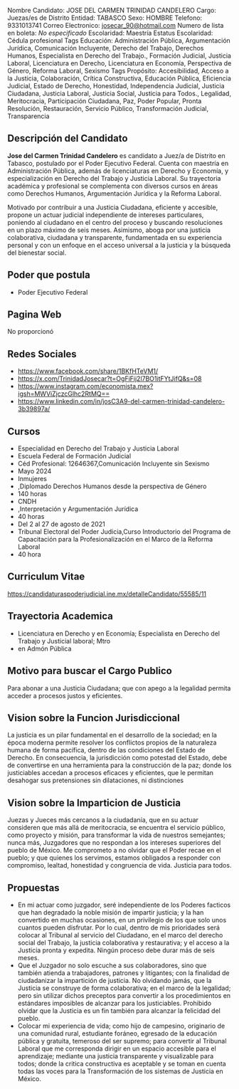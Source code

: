 Nombre Candidato: JOSE DEL CARMEN TRINIDAD CANDELERO
Cargo: Juezas/es de Distrito
Entidad: TABASCO
Sexo: HOMBRE
Telefono: 9331013741
Correo Electronico: josecar_90@hotmail.com
Numero de lista en boleta: *No especificado*
Escolaridad: Maestría
Estatus Escolaridad: Cédula profesional
Tags Educación: Administración Pública, Argumentación Jurídica, Comunicación Incluyente, Derecho del Trabajo, Derechos Humanos, Especialista en Derecho del Trabajo., Formación Judicial, Justicia Laboral, Licenciatura en Derecho, Licenciatura en Economía, Perspectiva de Género, Reforma Laboral, Sexismo
Tags Propósito: Accesibilidad, Acceso a la Justicia, Colaboración, Crítica Constructiva, Educación Pública, Eficiencia Judicial, Estado de Derecho, Honestidad, Independencia Judicial, Justicia Ciudadana, Justicia Laboral, Justicia Social, Justicia para Todos., Legalidad, Meritocracia, Participación Ciudadana, Paz, Poder Popular, Pronta Resolución, Restauración, Servicio Público, Transformación Judicial, Transparencia


## Descripción del Candidato 

**Jose del Carmen Trinidad Candelero** es candidato a Juez/a de Distrito en Tabasco, postulado por el Poder Ejecutivo Federal. Cuenta con maestría en Administración Pública, además de licenciaturas en Derecho y Economía, y especialización en Derecho del Trabajo y Justicia Laboral. Su trayectoria académica y profesional se complementa con diversos cursos en áreas como Derechos Humanos, Argumentación Jurídica y la Reforma Laboral.

Motivado por contribuir a una Justicia Ciudadana, eficiente y accesible, propone un actuar judicial independiente de intereses particulares, poniendo al ciudadano en el centro del proceso y buscando resoluciones en un plazo máximo de seis meses. Asimismo, aboga por una justicia colaborativa, ciudadana y transparente, fundamentada en su experiencia personal y con un enfoque en el acceso universal a la justicia y la búsqueda del bienestar social.


## Poder que postula

- Poder Ejecutivo Federal


## Pagina Web

No proporcionó


## Redes Sociales

- https://www.facebook.com/share/1BKfHTeVM1/
- https://x.com/TrinidadJosecar?t=OgFiFij2l7BO1itFYtJifQ&s=08
- https://www.instagram.com/economista.mex?igsh=MWViZjczcGlhc2RtMQ==
- https://www.linkedin.com/in/josC3A9-del-carmen-trinidad-candelero-3b39897a/


## Cursos

- Especialidad en Derecho del Trabajo y Justicia Laboral
- Escuela Federal de Formación Judicial
- Céd Profesional: 12646367,Comunicación Incluyente sin Sexismo
- Mayo 2024
- Inmujeres
- ,Diplomado Derechos Humanos desde la perspectiva de Género
- 140 horas
- CNDH
- ,Interpretación y Argumentación Jurídica
- 40 horas
- Del 2 al 27 de agosto de 2021
- Tribunal Electoral del Poder Judicia,Curso Introductorio del Programa de Capacitación para la Profesionalización en el Marco de la Reforma Laboral
- 40 hora


## Curriculum Vitae

https://candidaturaspoderjudicial.ine.mx/detalleCandidato/55585/11


## Trayectoria Academica

- Licenciatura en Derecho y en Economía; Especialista en Derecho del Trabajo y Justicial laboral; Mtro
- en Admón Pública


## Motivo para buscar el Cargo Publico

Para abonar a una Justicia Ciudadana; que con apego a la legalidad permita acceder a procesos justos y eficientes.


## Vision sobre la Funcion Jurisdiccional

La justicia es un pilar fundamental en el desarrollo de la sociedad; en la época moderna permite resolver los conflictos propios de la naturaleza humana de forma pacífica, dentro de las condiciones del Estado de Derecho. En consecuencia, la jurisdicción como potestad del Estado, debe de convertirse en una herramienta para la construcción de la paz; donde los justiciables accedan a procesos eficaces y eficientes, que le permitan desahogar sus pretensiones sin dilataciones, ni distinciones


## Vision sobre la Imparticion de Justicia

Juezas y Jueces más cercanos a la ciudadanía, que en su actuar consideren que más allá de meritocracia, se encuentra el servicio público, como proyecto y misión, para transformar la vida de nuestros semejantes; nunca más, Juzgadores que no respondan a los intereses superiores del pueblo de México. Me comprometo a no olvidar que el Poder recae en el pueblo; y que quienes los servimos, estamos obligados a responder con compromiso, lealtad, honestidad y congruencia de vida. Justicia para todos.


## Propuestas

- En mi actuar como juzgador, seré independiente de los Poderes facticos que han degradado la noble misión de impartir justicia; y la han convertido en muchas ocasiones, en un privilegio de los que solo unos cuantos pueden disfrutar. Por lo cual, dentro de mis prioridades será colocar al Tribunal al servicio del Ciudadano, en el marco del derecho social del Trabajo, la justicia colaborativa y restaurativa; y el acceso a la Justicia pronta y expedita. Ningún proceso debe durar más de seis meses.
- Que el Juzgador no solo escuche a sus colaboradores, sino que también atienda a trabajadores, patrones y litigantes; con la finalidad de ciudadanizar la impartición de justicia. No olvidando jamás, que la Justicia se construye de forma colaborativa; en el marco de la legalidad; pero sin utilizar dichos preceptos para convertir a los procedimientos en estándares imposibles de alcanzar para los justiciables. Prohibido olvidar que la Justicia es un fin también para alcanzar la felicidad del pueblo.
- Colocar mi experiencia de vida; como hijo de campesino, originario de una comunidad rural, estudiante foráneo, egresado de la educación pública y gratuita, temeroso del ser supremo; para convertir al Tribunal Laboral que me corresponda dirigir en un espacio accesible para el aprendizaje; mediante una justicia transparente y visualizable para todos; donde la critica constructiva es aceptable y se toman en cuenta todas las voces para la Transformación de los sistemas de Justicia en México.

